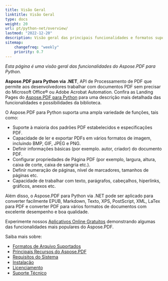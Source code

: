 ```yaml
---
title: Visão Geral
linktitle: Visão Geral
type: docs
weight: 20
url: pt/python-net/overview/
lastmod: "2022-12-20"
description: Visão geral das principais funcionalidades e formatos suportados do Aspose.PDF para Python via .NET, manual de instalação e licenciamento da biblioteca.
sitemap:
    changefreq: "weekly"
    priority: 0.7
---
```


_Esta página é uma visão geral das funcionalidades do Aspose.PDF para Python._

**Aspose.PDF para Python via .NET**, API de Processamento de PDF que permite aos desenvolvedores trabalhar com documentos PDF sem precisar do Microsoft Office® ou Adobe Acrobat Automation. Confira as Landing Pages do [Aspose.PDF para Python](https://products.aspose.com/pdf/python-net/) para uma descrição mais detalhada das funcionalidades e possibilidades da biblioteca.

O Aspose.PDF para Python suporta uma ampla variedade de funções, tais como:

- Suporte à maioria dos padrões PDF estabelecidos e especificações PDF.
- Capacidade de ler e exportar PDFs em vários formatos de imagem, incluindo BMP, GIF, JPEG e PNG.
- Definir informações básicas (por exemplo.
 autor, criador) do documento PDF.
- Configurar propriedades de Página PDF (por exemplo, largura, altura, caixa de corte, caixa de sangria etc.).
- Definir numeração de páginas, nível de marcadores, tamanhos de páginas etc.
- Capacidade de trabalhar com texto, parágrafos, cabeçalhos, hiperlinks, gráficos, anexos etc.

Além disso, o Aspose.PDF para Python via .NET pode ser aplicado para converter facilmente EPUB, Markdown, Texto, XPS, PostScript, XML, LaTex para PDF e converter PDF para vários formatos de documentos com excelente desempenho e boa qualidade.

Experimente nossos [Aplicativos Online Gratuitos](https://products.aspose.app/pdf/applications) demonstrando algumas das funcionalidades mais populares do Aspose.PDF.

Saiba mais sobre:

- [Formatos de Arquivo Suportados](/pdf/python-net/supported-file-formats/)
- [Principais Recursos do Aspose.PDF](/pdf/python-net/key-features/)
- [Requisitos do Sistema](/pdf/python-net/system-requirements/)
- [Instalação](/pdf/python-net/installation/)
- [Licenciamento](/pdf/python-net/licensing/)
- [Suporte Técnico](/pdf/python-net/technical-support/)